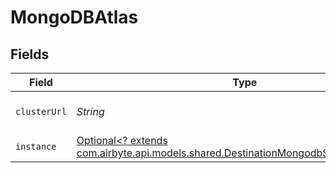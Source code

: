 # MongoDBAtlas


## Fields

| Field                                                                                                                                           | Type                                                                                                                                            | Required                                                                                                                                        | Description                                                                                                                                     |
| ----------------------------------------------------------------------------------------------------------------------------------------------- | ----------------------------------------------------------------------------------------------------------------------------------------------- | ----------------------------------------------------------------------------------------------------------------------------------------------- | ----------------------------------------------------------------------------------------------------------------------------------------------- |
| `clusterUrl`                                                                                                                                    | *String*                                                                                                                                        | :heavy_check_mark:                                                                                                                              | URL of a cluster to connect to.                                                                                                                 |
| `instance`                                                                                                                                      | [Optional<? extends com.airbyte.api.models.shared.DestinationMongodbSchemasInstance>](../../models/shared/DestinationMongodbSchemasInstance.md) | :heavy_minus_sign:                                                                                                                              | N/A                                                                                                                                             |
